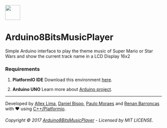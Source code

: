 <img src="https://image.flaticon.com/icons/svg/396/396287.svg" width="48">

# Arduino8BitsMusicPlayer
Simple Arduino interface to play the theme music of Super Mario or Star Wars and show the current track name in a LCD Display 16x2

### Requirements

1. **PlatformIO IDE**
    Download this environment [here](http://platformio.org/platformio-ide).

2. **Arduino UNO**
    Learn more about [Arduino project](https://www.arduino.cc/).

---

Developed by [Allex Lima](http://allexlima.com), [Daniel Bispo](https://github.com/danielbispov/), [Paulo Moraes](http://www.moraespaulo.com/) and [Renan Barroncas](https://github.com/renanbarroncas) with ❤️ using [C++/Platformio](http://platformio.org/).
###### Copyright © 2017 [Arduino8BitsMusicPlayer](https://github.com/NomiProject/Arduino8BitsMusicPlayer.git) - Licensed by MIT LICENSE.
